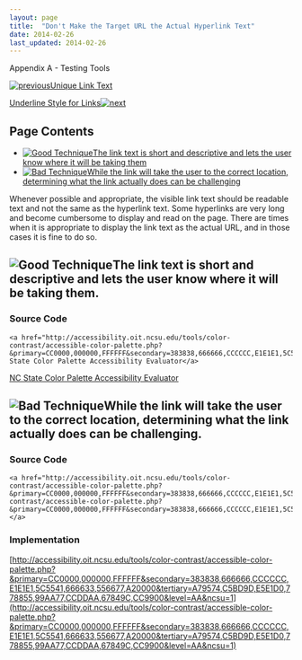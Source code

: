 ```yaml
---
layout: page
title:  "Don't Make the Target URL the Actual Hyperlink Text"
date: 2014-02-26
last_updated: 2014-02-26
---
```


Appendix A - Testing Tools

[![previous](images/left-arrow.png)Unique Link Text](http://accessibility.oit.ncsu.edu/training/accessibility-handbook/link-text-unique.html)

[Underline Style for Links![next](images/right-arrow.png)](http://accessibility.oit.ncsu.edu/training/accessibility-handbook/link-underline.html)

Page Contents
-------------

-   [![Good Technique](images/checkmark-small.png "Good Technique")The link text is short and descriptive and lets the user know where it will be taking them](#1)
-   [![Bad Technique](images/x-small.png "Bad Technique")While the link will take the user to the correct location, determining what the link actually does can be challenging](#2)

Whenever possible and appropriate, the visible link text should be readable text and not the same as the hyperlink text. Some hyperlinks are very long and become cumbersome to display and read on the page. There are times when it is appropriate to display the link text as the actual URL, and in those cases it is fine to do so.

![Good Technique](images/checkmark-small.png "Good Technique")The link text is short and descriptive and lets the user know where it will be taking them.
---------------------------------------------------------------------------------------------------------------------------------------------------------

### Source Code

``` {.code}
<a href="http://accessibility.oit.ncsu.edu/tools/color-contrast/accessible-color-palette.php?&primary=CC0000,000000,FFFFFF&secondary=383838,666666,CCCCCC,E1E1E1,5C5541,666633,556677,A20000&tertiary=A79574,C5BD9D,E5E1D0,778855,99AA77,CCDDAA,67849C,CC9900&level=AA&ncsu=1">NC State Color Palette Accessibility Evaluator</a>
```

[NC State Color Palette Accessibility Evaluator](http://accessibility.oit.ncsu.edu/tools/color-contrast/accessible-color-palette.php?&primary=CC0000,000000,FFFFFF&secondary=383838,666666,CCCCCC,E1E1E1,5C5541,666633,556677,A20000&tertiary=A79574,C5BD9D,E5E1D0,778855,99AA77,CCDDAA,67849C,CC9900&level=AA&ncsu=1)

![Bad Technique](images/x-small.png "Bad Technique")While the link will take the user to the correct location, determining what the link actually does can be challenging.
--------------------------------------------------------------------------------------------------------------------------------------------------------------------------

### Source Code

``` {.code}
<a href="http://accessibility.oit.ncsu.edu/tools/color-contrast/accessible-color-palette.php?&primary=CC0000,000000,FFFFFF&secondary=383838,666666,CCCCCC,E1E1E1,5C5541,666633,556677,A20000&tertiary=A79574,C5BD9D,E5E1D0,778855,99AA77,CCDDAA,67849C,CC9900&level=AA&ncsu=1">http://accessibility.oit.ncsu.edu/tools/color-contrast/accessible-color-palette.php?&primary=CC0000,000000,FFFFFF&secondary=383838,666666,CCCCCC,E1E1E1,5C5541,666633,556677,A20000&tertiary=A79574,C5BD9D,E5E1D0,778855,99AA77,CCDDAA,67849C,CC9900&level=AA&ncsu=1"</a>
```

### Implementation

[http://accessibility.oit.ncsu.edu/tools/color-contrast/accessible-color-palette.php?&primary=CC0000,000000,FFFFFF&secondary=383838,666666,CCCCCC,E1E1E1,5C5541,666633,556677,A20000&tertiary=A79574,C5BD9D,E5E1D0,778855,99AA77,CCDDAA,67849C,CC9900&level=AA&ncsu=1](http://accessibility.oit.ncsu.edu/tools/color-contrast/accessible-color-palette.php?&primary=CC0000,000000,FFFFFF&secondary=383838,666666,CCCCCC,E1E1E1,5C5541,666633,556677,A20000&tertiary=A79574,C5BD9D,E5E1D0,778855,99AA77,CCDDAA,67849C,CC9900&level=AA&ncsu=1)
